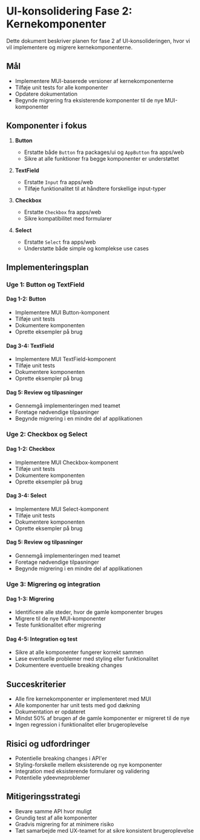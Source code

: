# UI-konsolidering Fase 2: Kernekomponenter

Dette dokument beskriver planen for fase 2 af UI-konsolideringen, hvor vi vil implementere og migrere kernekomponenterne.

## Mål

- Implementere MUI-baserede versioner af kernekomponenterne
- Tilføje unit tests for alle komponenter
- Opdatere dokumentation
- Begynde migrering fra eksisterende komponenter til de nye MUI-komponenter

## Komponenter i fokus

1. **Button**

   - Erstatte både `Button` fra packages/ui og `AppButton` fra apps/web
   - Sikre at alle funktioner fra begge komponenter er understøttet

2. **TextField**

   - Erstatte `Input` fra apps/web
   - Tilføje funktionalitet til at håndtere forskellige input-typer

3. **Checkbox**

   - Erstatte `Checkbox` fra apps/web
   - Sikre kompatibilitet med formularer

4. **Select**
   - Erstatte `Select` fra apps/web
   - Understøtte både simple og komplekse use cases

## Implementeringsplan

### Uge 1: Button og TextField

#### Dag 1-2: Button

- Implementere MUI Button-komponent
- Tilføje unit tests
- Dokumentere komponenten
- Oprette eksempler på brug

#### Dag 3-4: TextField

- Implementere MUI TextField-komponent
- Tilføje unit tests
- Dokumentere komponenten
- Oprette eksempler på brug

#### Dag 5: Review og tilpasninger

- Gennemgå implementeringen med teamet
- Foretage nødvendige tilpasninger
- Begynde migrering i en mindre del af applikationen

### Uge 2: Checkbox og Select

#### Dag 1-2: Checkbox

- Implementere MUI Checkbox-komponent
- Tilføje unit tests
- Dokumentere komponenten
- Oprette eksempler på brug

#### Dag 3-4: Select

- Implementere MUI Select-komponent
- Tilføje unit tests
- Dokumentere komponenten
- Oprette eksempler på brug

#### Dag 5: Review og tilpasninger

- Gennemgå implementeringen med teamet
- Foretage nødvendige tilpasninger
- Begynde migrering i en mindre del af applikationen

### Uge 3: Migrering og integration

#### Dag 1-3: Migrering

- Identificere alle steder, hvor de gamle komponenter bruges
- Migrere til de nye MUI-komponenter
- Teste funktionalitet efter migrering

#### Dag 4-5: Integration og test

- Sikre at alle komponenter fungerer korrekt sammen
- Løse eventuelle problemer med styling eller funktionalitet
- Dokumentere eventuelle breaking changes

## Succeskriterier

- Alle fire kernekomponenter er implementeret med MUI
- Alle komponenter har unit tests med god dækning
- Dokumentation er opdateret
- Mindst 50% af brugen af de gamle komponenter er migreret til de nye
- Ingen regression i funktionalitet eller brugeroplevelse

## Risici og udfordringer

- Potentielle breaking changes i API'er
- Styling-forskelle mellem eksisterende og nye komponenter
- Integration med eksisterende formularer og validering
- Potentielle ydeevneproblemer

## Mitigeringsstrategi

- Bevare samme API hvor muligt
- Grundig test af alle komponenter
- Gradvis migrering for at minimere risiko
- Tæt samarbejde med UX-teamet for at sikre konsistent brugeroplevelse
